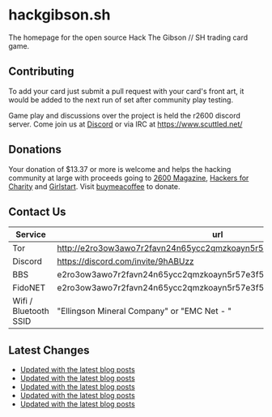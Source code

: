 # hackgibson.sh
The homepage for the open source Hack The Gibson // SH trading card game.


## Contributing

To add your card just submit a pull request with your card's front art, it would be added to the next run of set after community play testing.

Game play and discussions over the project is held the r2600 discord server. Come join us at [Discord](https://discord.com/invite/9hABUzz) or via IRC at https://www.scuttled.net/


## Donations

Your donation of $13.37 or more is welcome and helps the hacking community at large with proceeds going to [2600 Magazine](https://2600.com/), [Hackers for Charity](https://hackersforcharity.org) and [Girlstart](https://girlstart.org).  Visit [buymeacoffee](https://www.buymeacoffee.com/hackgibson.sh) to donate.


## Contact Us

Service | url
-|-
Tor | http://e2ro3ow3awo7r2favn24n65ycc2qmzkoayn5r57e3f56nvjwdcgg32ad.onion
Discord | https://discord.com/invite/9hABUzz
BBS | e2ro3ow3awo7r2favn24n65ycc2qmzkoayn5r57e3f56nvjwdcgg32ad.onion:23
FidoNET | e2ro3ow3awo7r2favn24n65ycc2qmzkoayn5r57e3f56nvjwdcgg32ad.onion:24554
Wifi / Bluetooth SSID | "Ellingson Mineral Company" or "EMC Net - <fidonet address>"

## Latest Changes
<!-- BLOG-POST-LIST:START -->
- [Updated with the latest blog posts](https://github.com/DFW2600/hackgibson.sh/commit/8aacf143ec84b2ad57a93010c46c6f51b95ed41b)
- [Updated with the latest blog posts](https://github.com/DFW2600/hackgibson.sh/commit/f4a612f06235dc691bb5ea9b2d3914aac731715a)
- [Updated with the latest blog posts](https://github.com/DFW2600/hackgibson.sh/commit/c07a789f7c45c353b7ff0ba227da712faca93a30)
- [Updated with the latest blog posts](https://github.com/DFW2600/hackgibson.sh/commit/0d6b3d545c5d7e1d8ce814642c7bf91ce44e2bb0)
- [Updated with the latest blog posts](https://github.com/DFW2600/hackgibson.sh/commit/5f6c479a76194f175d2cfa4a25a5d437f91fc58d)
<!-- BLOG-POST-LIST:END -->
